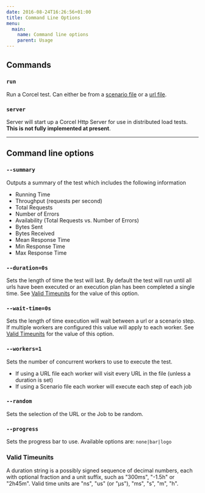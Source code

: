 ```yaml
---
date: 2016-08-24T16:26:56+01:00
title: Command Line Options
menu:
  main:
    name: Command line options
    parent: Usage
---
```


## Commands

### `run`
Run a Corcel test. Can either be from a [scenario file](/usage/using-a-scenario-file) or a [url file](/usage/using-a-url-file).

### `server`
Server will start up a Corcel Http Server for use in distributed load tests. **This is not fully implemented at present**.

---

## Command line options

### `--summary`

Outputs a summary of the test which includes the following information

- Running Time
- Throughput (requests per second)
- Total Requests
- Number of Errors
- Availability (Total Requests vs. Number of Errors)
- Bytes Sent
- Bytes Received
- Mean Response Time
- Min Response Time
- Max Response Time 

### `--duration=0s`

Sets the length of time the test will last.  By default the test will run until all urls have been executed or an execution plan has been completed a single time.  See [Valid Timeunits](#valid-time-units) for the value of this option.

### `--wait-time=0s`

Sets the length of time execution will wait between a url or a scenario step.  If multiple workers are configured this value will apply to each worker.  See [Valid Timeunits](#valid-time-units) for the value of this option.

### `--workers=1`

Sets the number of concurrent workers to use to execute the test.

- If using a URL file each worker will visit every URL in the file (unless a duration is set)
- If using a Scenario file each worker will execute each step of each job

### `--random`

Sets the selection of the URL or the Job to be random.

### `--progress`

Sets the progress bar to use. Available options are: `none|bar|logo`

### <a name="valid-time-units">Valid Timeunits</a>

A duration string is a possibly signed sequence of decimal numbers, each with optional fraction and a unit suffix, such as "300ms", "-1.5h" or "2h45m". Valid time units are "ns", "us" (or "µs"), "ms", "s", "m", "h".
